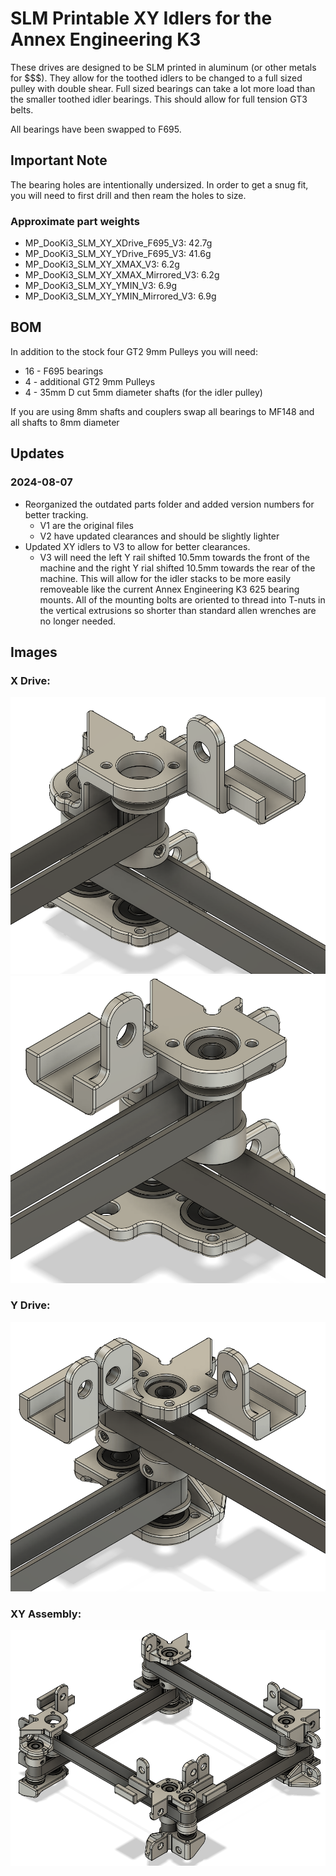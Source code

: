 # SLM Printable XY Idlers for the Annex Engineering K3
These drives are designed to be SLM printed in aluminum (or other metals for $$$).  They allow for the toothed idlers to be changed to a full sized pulley with double shear.  Full sized bearings can take a lot more load than the smaller toothed idler bearings.  This should allow for full tension GT3 belts.

All bearings have been swapped to F695.

## Important Note

The bearing holes are intentionally undersized.  In order to get a snug fit, you will need to first drill and then ream the holes to size.

### Approximate part weights
- MP_DooKi3_SLM_XY_XDrive_F695_V3: 42.7g
- MP_DooKi3_SLM_XY_YDrive_F695_V3: 41.6g
- MP_DooKi3_SLM_XY_XMAX_V3: 6.2g
- MP_DooKi3_SLM_XY_XMAX_Mirrored_V3: 6.2g 
- MP_DooKi3_SLM_XY_YMIN_V3: 6.9g
- MP_DooKi3_SLM_XY_YMIN_Mirrored_V3: 6.9g

## BOM
In addition to the stock four GT2 9mm Pulleys you will need:
- 16 - F695 bearings
- 4 - additional GT2 9mm Pulleys
- 4 - 35mm D cut 5mm diameter shafts (for the idler pulley)

If you are using 8mm shafts and couplers swap all bearings to MF148 and all shafts to 8mm diameter

## Updates
### 2024-08-07
- Reorganized the outdated parts folder and added version numbers for better tracking.
  - V1 are the original files
  - V2 have updated clearances and should be slightly lighter
- Updated XY idlers to V3 to allow for better clearances.
  - V3 will need the left Y rail shifted 10.5mm towards the front of the machine and the right Y rial shifted 10.5mm towards the rear of the machine.  This will allow for the idler stacks to be more easily removeable like the current Annex Engineering K3 625 bearing mounts.  All of the mounting bolts are oriented to thread into T-nuts in the vertical extrusions so shorter than standard allen wrenches are no longer needed. 

## Images
### X Drive:
![DooKi3_SLM_XDriveFront_F695](Images/DooKi3_SLM_XDriveFront_F695_V6.png)
![DooKi3_SLM_XDriveRear_F695](Images/DooKi3_SLM_XDriveRear_F695_V6.png)

### Y Drive:
![DooKi3_SLM_YDrive_F695](Images/DooKi3_SLM_YDrive_F695_V6.png)

### XY Assembly:
![DooKi3_SLM_XY_Assembly](Images/DooKi3_SLM_XY_Assembly_V6.png)


